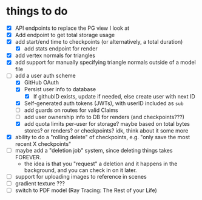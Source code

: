 # things to do

- [x] API endpoints to replace the PG view I look at
- [x] Add endpoint to get total storage usage
- [x] add start/end time to checkpoints (or alternatively, a total duration)
  - [x] add stats endpoint for render
- [x] add vertex normals for triangles
- [x] add support for manually specifying triangle normals outside of a model file
- [ ] add a user auth scheme
  - [x] GitHub OAuth
  - [x] Persist user info to database
    - [x] If githubID exists, update if needed, else create user with next ID
  - [x] Self-generated auth tokens (JWTs), with userID included as `sub`
  - [ ] add guards on routes for valid Claims
  - [ ] add user ownership info to DB for renders (and checkpoints???)
  - [x] add quota limits per-user for storage? maybe based on total bytes stores? or renders? or checkpoints? idk, think about it some more
- [x] ability to do a "rolling delete" of checkpoints, e.g. "only save the most recent X checkpoints"
- [ ] maybe add a "deletion job" system, since deleting things takes FOREVER.
  - the idea is that you "request" a deletion and it happens in the background, and you can check in on it later.
- [ ] support for uploading images to reference in scenes
- [ ] gradient texture ???
- [ ] switch to PDF model (Ray Tracing: The Rest of your Life)